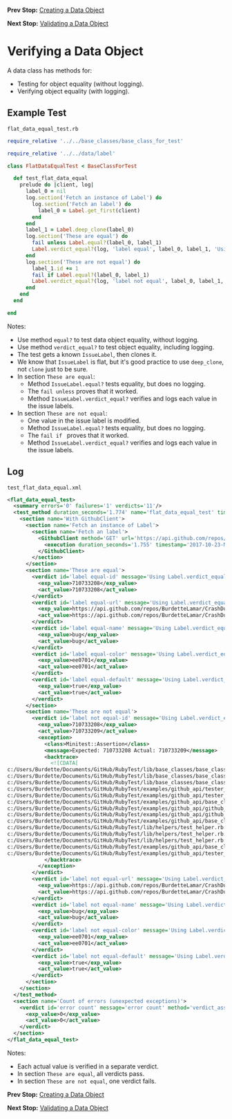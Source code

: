 <!--- GENERATED FILE, DO NOT EDIT --->
**Prev Stop:** [Creating a Data Object](./FlatDataNew.md#creating-a-data-object)

**Next Stop:** [Validating a Data Object](./FlatDataValid.md#validating-a-data-object)


# Verifying a Data Object

A data class has methods for:

- Testing for object equality (without logging).
- Verifying object equality (with logging).

## Example Test

<code>flat_data_equal_test.rb</code>
```ruby
require_relative '../../base_classes/base_class_for_test'

require_relative '../../data/label'

class FlatDataEqualTest < BaseClassForTest

  def test_flat_data_equal
    prelude do |client, log|
      label_0 = nil
      log.section('Fetch an instance of Label') do
        log.section('Fetch an label') do
          label_0 = Label.get_first(client)
        end
      end
      label_1 = Label.deep_clone(label_0)
      log.section('These are equal') do
        fail unless Label.equal?(label_0, label_1)
        Label.verdict_equal?(log, 'label equal', label_0, label_1, 'Using Label.verdict_equal?')
      end
      log.section('These are not equal') do
        label_1.id += 1
        fail if Label.equal?(label_0, label_1)
        Label.verdict_equal?(log, 'label not equal', label_0, label_1, 'Using Label.verdict_equal?')
      end
    end
  end

end
```

Notes:

- Use method `equal?` to test data object equality, without logging.
- Use method `verdict_equal?` to test object equality, including logging.
- The test gets a known `IssueLabel`, then clones it.
- We know that `IssueLabel` is flat, but it's good practice to use `deep_clone`, not `clone` just to be sure.
- In section `These are equal`:
  - Method `IssueLabel.equal?` tests equality, but does no logging.
  - The `fail unless` proves that it worked.
  - Method `IssueLabel.verdict_equal?` verifies and logs each value in the issue labels.
- In section `These are not equal`:
  - One value in the issue label is modified.
  - Method `IssueLabel.equal?` tests equality, but does no logging.
  - The `fail if ` proves that it worked.
  - Method `IssueLabel.verdict_equal?` verifies and logs each value in the issue labels.

## Log

<code>test_flat_data_equal.xml</code>
```xml
<flat_data_equal_test>
  <summary errors='0' failures='1' verdicts='11'/>
  <test_method duration_seconds='1.774' name='flat_data_equal_test' timestamp='2017-10-23-Mon-14.01.10.357'>
    <section name='With GithubClient'>
      <section name='Fetch an instance of Label'>
        <section name='Fetch an label'>
          <GithubClient method='GET' url='https://api.github.com/repos/BurdetteLamar/CrashDummy/labels'>
            <execution duration_seconds='1.755' timestamp='2017-10-23-Mon-14.01.10.362'/>
          </GithubClient>
        </section>
      </section>
      <section name='These are equal'>
        <verdict id='label equal-id' message='Using Label.verdict_equal?' method='verdict_assert_equal?' outcome='passed' volatile='false'>
          <exp_value>710733208</exp_value>
          <act_value>710733208</act_value>
        </verdict>
        <verdict id='label equal-url' message='Using Label.verdict_equal?' method='verdict_assert_equal?' outcome='passed' volatile='false'>
          <exp_value>https://api.github.com/repos/BurdetteLamar/CrashDummy/labels/bug</exp_value>
          <act_value>https://api.github.com/repos/BurdetteLamar/CrashDummy/labels/bug</act_value>
        </verdict>
        <verdict id='label equal-name' message='Using Label.verdict_equal?' method='verdict_assert_equal?' outcome='passed' volatile='false'>
          <exp_value>bug</exp_value>
          <act_value>bug</act_value>
        </verdict>
        <verdict id='label equal-color' message='Using Label.verdict_equal?' method='verdict_assert_equal?' outcome='passed' volatile='false'>
          <exp_value>ee0701</exp_value>
          <act_value>ee0701</act_value>
        </verdict>
        <verdict id='label equal-default' message='Using Label.verdict_equal?' method='verdict_assert_equal?' outcome='passed' volatile='false'>
          <exp_value>true</exp_value>
          <act_value>true</act_value>
        </verdict>
      </section>
      <section name='These are not equal'>
        <verdict id='label not equal-id' message='Using Label.verdict_equal?' method='verdict_assert_equal?' outcome='failed' volatile='false'>
          <exp_value>710733208</exp_value>
          <act_value>710733209</act_value>
          <exception>
            <class>Minitest::Assertion</class>
            <message>Expected: 710733208 Actual: 710733209</message>
            <backtrace>
              <![CDATA[
c:/Users/Burdette/Documents/GitHub/RubyTest/lib/base_classes/base_class_for_data.rb:145:in `block in verdict_equal_recursive?'
c:/Users/Burdette/Documents/GitHub/RubyTest/lib/base_classes/base_class_for_data.rb:134:in `verdict_equal_recursive?'
c:/Users/Burdette/Documents/GitHub/RubyTest/lib/base_classes/base_class_for_data.rb:62:in `verdict_equal?'
c:/Users/Burdette/Documents/GitHub/RubyTest/examples/github_api/tester_tour/tests/flat_data_equal_test.rb:23:in `block (2 levels) in test_flat_data_equal'
c:/Users/Burdette/Documents/GitHub/RubyTest/examples/github_api/tester_tour/tests/flat_data_equal_test.rb:20:in `block in test_flat_data_equal'
c:/Users/Burdette/Documents/GitHub/RubyTest/examples/github_api/base_classes/base_class_for_test.rb:13:in `block (2 levels) in prelude'
c:/Users/Burdette/Documents/GitHub/RubyTest/examples/github_api/github_client.rb:20:in `block in with'
c:/Users/Burdette/Documents/GitHub/RubyTest/examples/github_api/github_client.rb:16:in `with'
c:/Users/Burdette/Documents/GitHub/RubyTest/examples/github_api/base_classes/base_class_for_test.rb:12:in `block in prelude'
c:/Users/Burdette/Documents/GitHub/RubyTest/lib/helpers/test_helper.rb:23:in `block (2 levels) in test'
c:/Users/Burdette/Documents/GitHub/RubyTest/lib/helpers/test_helper.rb:22:in `block in test'
c:/Users/Burdette/Documents/GitHub/RubyTest/lib/helpers/test_helper.rb:21:in `test'
c:/Users/Burdette/Documents/GitHub/RubyTest/examples/github_api/base_classes/base_class_for_test.rb:11:in `prelude'
c:/Users/Burdette/Documents/GitHub/RubyTest/examples/github_api/tester_tour/tests/flat_data_equal_test.rb:8:in `test_flat_data_equal']]>
            </backtrace>
          </exception>
        </verdict>
        <verdict id='label not equal-url' message='Using Label.verdict_equal?' method='verdict_assert_equal?' outcome='passed' volatile='false'>
          <exp_value>https://api.github.com/repos/BurdetteLamar/CrashDummy/labels/bug</exp_value>
          <act_value>https://api.github.com/repos/BurdetteLamar/CrashDummy/labels/bug</act_value>
        </verdict>
        <verdict id='label not equal-name' message='Using Label.verdict_equal?' method='verdict_assert_equal?' outcome='passed' volatile='false'>
          <exp_value>bug</exp_value>
          <act_value>bug</act_value>
        </verdict>
        <verdict id='label not equal-color' message='Using Label.verdict_equal?' method='verdict_assert_equal?' outcome='passed' volatile='false'>
          <exp_value>ee0701</exp_value>
          <act_value>ee0701</act_value>
        </verdict>
        <verdict id='label not equal-default' message='Using Label.verdict_equal?' method='verdict_assert_equal?' outcome='passed' volatile='false'>
          <exp_value>true</exp_value>
          <act_value>true</act_value>
        </verdict>
      </section>
    </section>
  </test_method>
  <section name='Count of errors (unexpected exceptions)'>
    <verdict id='error count' message='error count' method='verdict_assert_equal?' outcome='passed' volatile='true'>
      <exp_value>0</exp_value>
      <act_value>0</act_value>
    </verdict>
  </section>
</flat_data_equal_test>
```

Notes:

- Each actual value is verified in a separate verdict.
- In section `These are equal`, all verdicts pass.
- In section `These are not equal`, one verdict fails.

**Prev Stop:** [Creating a Data Object](./FlatDataNew.md#creating-a-data-object)

**Next Stop:** [Validating a Data Object](./FlatDataValid.md#validating-a-data-object)

